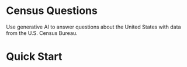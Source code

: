 # Census Questions
Use generative AI to answer questions about the United States with data from the U.S. Census Bureau.

# Quick Start
